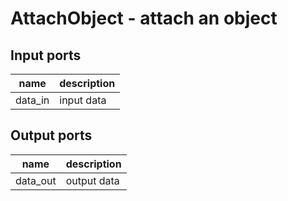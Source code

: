 [headline]:<>
AttachObject - attach an object
===============================
[headline]:<>
[inputPorts]:<>
Input ports
-----------
|name|description|
|-|-|
|data_in|input data|


[inputPorts]:<>
[outputPorts]:<>
Output ports
------------
|name|description|
|-|-|
|data_out|output data|


[outputPorts]:<>
[parameters]:<>

[parameters]:<>
